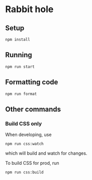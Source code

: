 # Rabbit hole

## Setup

	npm install

## Running

	npm run start

## Formatting code

	npm run format

## Other commands

### Build CSS only

When developing, use

	npm run css:watch

which will build and watch for changes.

To build CSS for prod, run

	npm run css:build
